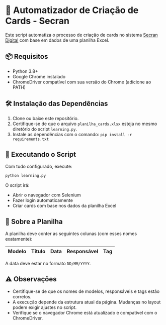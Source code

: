 # 🧠 Automatizador de Criação de Cards - Secran

Este script automatiza o processo de criação de cards no sistema [Secran Digital](https://secran.digital) com base em dados de uma planilha Excel.

## 📦 Requisitos

- Python 3.8+
- Google Chrome instalado
- ChromeDriver compatível com sua versão do Chrome (adicione ao PATH)

## 🛠️ Instalação das Dependências

1. Clone ou baixe este repositório.
2. Certifique-se de que o arquivo `planilha_cards.xlsx` esteja no mesmo diretório do script `learning.py`.
3. Instale as dependências com o comando: `pip install -r requirements.txt`

## 🚀 Executando o Script

Com tudo configurado, execute:

```bash
python learning.py
```

O script irá:

- Abrir o navegador com Selenium  
- Fazer login automaticamente  
- Criar cards com base nos dados da planilha Excel  

## 🧾 Sobre a Planilha

A planilha deve conter as seguintes colunas (com esses nomes exatamente):

| Modelo | Título | Data | Responsável | Tag |
|--------|--------|------|-------------|-----|

A data deve estar no formato `DD/MM/YYYY`.

## ⚠️ Observações

- Certifique-se de que os nomes de modelos, responsáveis e tags estão corretos.
- A execução depende da estrutura atual da página. Mudanças no layout podem exigir ajustes no script.
- Verifique se o navegador Chrome está atualizado e compatível com o ChromeDriver.